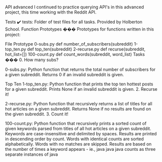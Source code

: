 API advanced I continued to practice querying API's in this advanced project, this time working with the Reddit API.

Tests ✔️ tests: Folder of test files for all tasks. Provided by Holberton School. Function Prototypes ��� Prototypes for functions written in this project:

File Prototype 0-subs.py def number_of_subscribers(subreddit) 1-top_ten.py def top_ten(subreddit) 2-recurse.py def recurse(subreddit, hot_list=[]) 100-count.py def count_words(subreddit, word_list) Tasks ��� 0. How many subs?

0-subs.py: Python function that returns the total number of subscribers for a given subreddit. Returns 0 if an invalid subreddit is given.

Top Ten 1-top_ten.py: Python function that prints the top ten hottest posts for a given subreddit. Prints None if an invalid subreddit is given. 2. Recurse it!

2-recurse.py: Python function that recursively returns a list of titles for all hot articles on a given subreddit. Returns None if no results are found on the given subreddit. 3. Count it!

100-count.py: Python function that recursively prints a sorted count of given keywords parsed from titles of all hot articles on a given subreddit. Keywords are case-insensitive and delimited by spaces. Results are printed in descending order by count. Words with identical counts are sorted alphabetically. Words with no matches are skipped. Results are based on the number of times a keyword appears - ie., java java java counts as three separate instances of java
